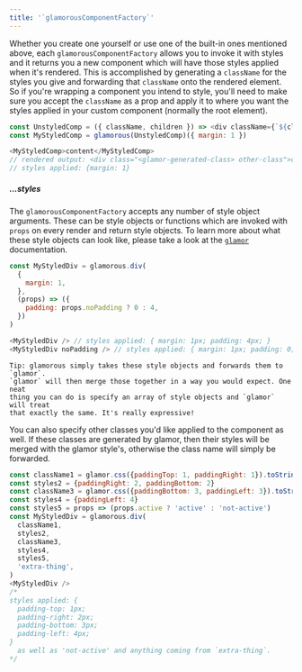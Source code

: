 ```yaml
---
title: '`glamorousComponentFactory`'
---
```


Whether you create one yourself or use one of the built-in ones mentioned above, each `glamorousComponentFactory` allows you to invoke it with styles and it returns you a new component which will have those styles applied when it's rendered. This is accomplished by generating a `className` for the styles you give and forwarding that `className` onto the rendered element. So if you're wrapping a component you intend to style, you'll need to make sure you accept the `className` as a prop and apply it to where you want the styles applied in your custom component (normally the root element).

```js
const UnstyledComp = ({ className, children }) => <div className={`${className} other-class`}>{children}</div>
const MyStyledComp = glamorous(UnstyledComp)({ margin: 1 })

<MyStyledComp>content</MyStyledComp>
// rendered output: <div class="<glamor-generated-class> other-class">content</div>
// styles applied: {margin: 1}
```
##### ...styles

The `glamorousComponentFactory` accepts any number of style object arguments. These can be style objects or functions which are invoked with `props` on every render and return style objects. To learn more about what these style objects can look like, please take a look at the [`glamor`](https://github.com/threepointone/glamor) documentation.

```js
const MyStyledDiv = glamorous.div(
  {
    margin: 1,
  },
  (props) => ({
    padding: props.noPadding ? 0 : 4,
  })
)

<MyStyledDiv /> // styles applied: { margin: 1px; padding: 4px; }
<MyStyledDiv noPadding /> // styles applied: { margin: 1px; padding: 0; }
```

```callout {title: 'Tip', type: 'info'}
Tip: glamorous simply takes these style objects and forwards them to `glamor`.
`glamor` will then merge those together in a way you would expect. One neat
thing you can do is specify an array of style objects and `glamor` will treat
that exactly the same. It's really expressive!
```

You can also specify other classes you'd like applied to the component as well. If these classes are generated by glamor, then their styles will be merged with the glamor style's, otherwise the class name will simply be forwarded.

```js
const className1 = glamor.css({paddingTop: 1, paddingRight: 1}).toString()
const styles2 = {paddingRight: 2, paddingBottom: 2}
const className3 = glamor.css({paddingBottom: 3, paddingLeft: 3}).toString()
const styles4 = {paddingLeft: 4}
const styles5 = props => (props.active ? 'active' : 'not-active')
const MyStyledDiv = glamorous.div(
  className1,
  styles2,
  className3,
  styles4,
  styles5,
  'extra-thing',
)
<MyStyledDiv /> 
/* 
styles applied: {
  padding-top: 1px;
  padding-right: 2px;
  padding-bottom: 3px;
  padding-left: 4px;
}
  as well as 'not-active' and anything coming from `extra-thing`.
*/
```
